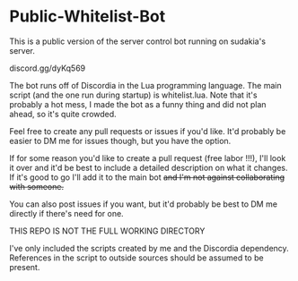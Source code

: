 # Public-Whitelist-Bot

This is a public version of the server control bot running on sudakia's server.

discord.gg/dyKq569

The bot runs off of Discordia in the Lua programming language. The main script (and the one run during startup) is whitelist.lua. Note that it's probably a hot mess, I made the bot as a funny thing and did not plan ahead, so it's quite crowded.

Feel free to create any pull requests or issues if you'd like. It'd probably be easier to DM me for issues though, but you have the option.

If for some reason you'd like to create a pull request (free labor !!!), I'll look it over and it'd be best to include a detailed description on what it changes. If it's good to go I'll add it to the main bot ~~and I'm not against collaborating with someone.~~

You can also post issues if you want, but it'd probably be best to DM me directly if there's need for one.


THIS REPO IS NOT THE FULL WORKING DIRECTORY

I've only included the scripts created by me and the Discordia dependency. References in the script to outside sources should be assumed to be present.
